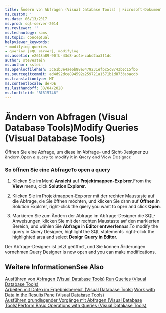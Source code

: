 ```yaml
---
title: Ändern von Abfragen (Visual Database Tools) | Microsoft-Dokumentation
ms.custom: ''
ms.date: 06/13/2017
ms.prod: sql-server-2014
ms.reviewer: ''
ms.technology: ssms
ms.topic: conceptual
helpviewer_keywords:
- modifying queries
- queries [SQL Server], modifying
ms.assetid: e2618a89-90fb-43d8-ac4e-cabd2aa3f1dc
author: stevestein
ms.author: sstein
ms.openlocfilehash: 3c61b3e4ae6b88e0479231efbc5c8743b1c15fb6
ms.sourcegitcommit: ad4d92dce894592a259721a1571b1d8736abacdb
ms.translationtype: MT
ms.contentlocale: de-DE
ms.lasthandoff: 08/04/2020
ms.locfileid: "87615746"
---
```

# <a name="modify-queries-visual-database-tools"></a><span data-ttu-id="d2693-102">Ändern von Abfragen (Visual Database Tools)</span><span class="sxs-lookup"><span data-stu-id="d2693-102">Modify Queries (Visual Database Tools)</span></span>
  <span data-ttu-id="d2693-103">Öffnen Sie eine Abfrage, um diese im Abfrage- und Sicht-Designer zu ändern.</span><span class="sxs-lookup"><span data-stu-id="d2693-103">Open a query to modify it in Query and View Designer.</span></span>  
  
### <a name="to-open-a-query"></a><span data-ttu-id="d2693-104">So öffnen Sie eine Abfrage</span><span class="sxs-lookup"><span data-stu-id="d2693-104">To open a query</span></span>  
  
1.  <span data-ttu-id="d2693-105">Klicken Sie im Menü **Ansicht** auf **Projektmappen-Explorer**.</span><span class="sxs-lookup"><span data-stu-id="d2693-105">From the **View** menu, click **Solution Explorer**.</span></span>  
  
2.  <span data-ttu-id="d2693-106">Klicken Sie im Projektmappen-Explorer mit der rechten Maustaste auf die Abfrage, die Sie öffnen möchten, und klicken Sie dann auf **Öffnen**.</span><span class="sxs-lookup"><span data-stu-id="d2693-106">In Solution Explorer, right-click the query you want to open and click **Open**.</span></span>  
  
3.  <span data-ttu-id="d2693-107">Markieren Sie zum Ändern der Abfrage im Abfrage-Designer die SQL-Anweisungen, klicken Sie mit der rechten Maustaste auf den markierten Bereich, und wählen Sie **Abfrage in Editor entwerfen**aus.</span><span class="sxs-lookup"><span data-stu-id="d2693-107">To modify the query in Query Designer, highlight the SQL statements, right-click the highlighted area and select **Design Query in Editor.**</span></span>  
  
 <span data-ttu-id="d2693-108">Der Abfrage-Designer ist jetzt geöffnet, und Sie können Änderungen vornehmen.</span><span class="sxs-lookup"><span data-stu-id="d2693-108">Query Designer is now open and you can make modifications.</span></span>  
  
## <a name="see-also"></a><span data-ttu-id="d2693-109">Weitere Informationen</span><span class="sxs-lookup"><span data-stu-id="d2693-109">See Also</span></span>  
 <span data-ttu-id="d2693-110">[Ausführen von Abfragen &#40;Visual Database Tools&#41;](visual-database-tools.md) </span><span class="sxs-lookup"><span data-stu-id="d2693-110">[Run Queries &#40;Visual Database Tools&#41;](visual-database-tools.md) </span></span>  
 <span data-ttu-id="d2693-111">[Arbeiten mit Daten im Ergebnisbereich &#40;Visual Database Tools&#41;](results-pane-visual-database-tools.md) </span><span class="sxs-lookup"><span data-stu-id="d2693-111">[Work with Data in the Results Pane &#40;Visual Database Tools&#41;](results-pane-visual-database-tools.md) </span></span>  
 [<span data-ttu-id="d2693-112">Ausführen grundlegender Vorgänge mit Abfragen &#40;Visual Database Tools&#41;</span><span class="sxs-lookup"><span data-stu-id="d2693-112">Perform Basic Operations with Queries &#40;Visual Database Tools&#41;</span></span>](perform-basic-operations-with-queries-visual-database-tools.md)  
  
  

